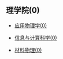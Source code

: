 ## 理学院(0)

- [应用物理学(0)](grad-application/理学院/应用物理学/README.md)

- [信息与计算科学(0)](grad-application/理学院/信息与计算科学/README.md)

- [材料物理(0)](grad-application/理学院/材料物理/README.md)
